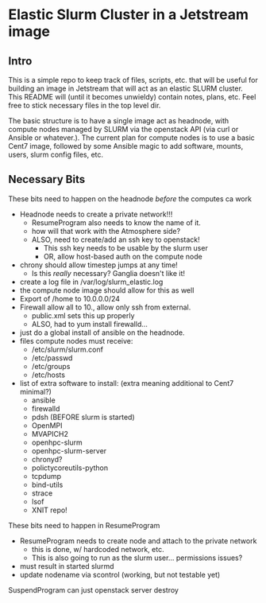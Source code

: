 # Elastic Slurm Cluster in a Jetstream image

## Intro

This is a simple repo to keep track of files, scripts, etc. that will
be useful for building an image in Jetstream that will act as an 
elastic SLURM cluster. This README will (until it becomes unwieldy)
contain notes, plans, etc. Feel free to stick necessary files in the
top level dir. 

The basic structure is to have a single image act as headnode, with
compute nodes managed by SLURM via the openstack API (via curl or
Ansible or whatever.). The current plan for compute nodes is to
use a basic Cent7 image, followed by some Ansible magic to add software,
mounts, users, slurm config files, etc.

## Necessary Bits

These bits need to happen on the headnode *before* the computes 
 ca work

* Headnode needs to create a private network!!!
  * ResumeProgram also needs to know the name of it.
  * how will that work with the Atmosphere side?
  * ALSO, need to create/add an ssh key to openstack!
    * This ssh key needs to be usable by the slurm user
    * OR, allow host-based auth on the compute node
* chrony should allow timestep jumps at any time!
  * Is this *really* necessary? Ganglia doesn't  like it!
* create a log file in /var/log/slurm\_elastic.log
* the compute node image should allow for this as well
* Export of /home to 10.0.0.0/24 
* Firewall allow all to 10., allow only ssh from external.
  * public.xml sets this up properly
  * ALSO, had to yum install firewalld...
* just do a global install of ansible on the headnode.
* files compute nodes must receive:
  * /etc/slurm/slurm.conf
  * /etc/passwd
  * /etc/groups
  * /etc/hosts
* list of extra software to install: (extra meaning additional to Cent7 minimal?)
  * ansible
  * firewalld
  * pdsh (BEFORE slurm is started)
  * OpenMPI
  * MVAPICH2
  * openhpc-slurm
  * openhpc-slurm-server
  * chronyd?
  * polictycoreutils-python
  * tcpdump
  * bind-utils
  * strace
  * lsof
  * XNIT repo!

These bits need to happen in ResumeProgram

* ResumeProgram needs to create node and attach to the private network
  * this is done, w/ hardcoded network, etc.
  * This is also going to run as the slurm user... permissions issues?
* must result in started slurmd
* update nodename via scontrol (working, but not testable yet)

SuspendProgram can just openstack server destroy
